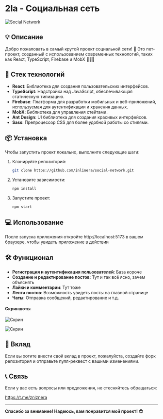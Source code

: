 # 2la - Социальная сеть

![Social Network](https://i.postimg.cc/Rhk4vr3z/20250331-190253.jpg)

## 💡 Описание

Добро пожаловать в самый крутой проект социальной сети! 🎉
Это пет-проект, созданный с использованием современных технологий, таких как React, TypeScript, Firebase и MobX 💯💯💯

## 🚀 Стек технологий

- **React**: Библиотека для создания пользовательских интерфейсов.
- **TypeScript**: Надстройка над JavaScript, обеспечивающая статическую типизацию.
- **Firebase**: Платформа для разработки мобильных и веб-приложений, используемая для аутентификации и хранения данных.
- **MobX**: Библиотека для управления стейтами.
- **Ant Design**: UI библиотека для создания красивых интерфейсов.
- **Sass**: Препроцессор CSS для более удобной работы со стилями.

## 📦 Установка

Чтобы запустить проект локально, выполните следующие шаги:

1. Клонируйте репозиторий:

   ```bash
   git clone https://github.com/inlinera/social-network.git
   ```

2. Установите зависимости:

   ```bash
   npm install
   ```

3. Запустите проект:

   ```bash
   npm start
   ```

## 💻 Использование

После запуска приложения откройте http://localhost:5173 в вашем браузере, чтобы увидеть приложение в действии

## 🛠️ Функционал

- **Регистрация и аутентификация пользователей**: База короче
- **Создание и редактирование постов**: Тут и так всё ясно, зачем объяснять
- **Лайки и комментарии**: Тут тоже
- **Лента постов**: Возможность увидеть посты на главной странице
- **Чаты**: Отправка сообщений, редактирование и т.д.

#### Скриншоты

![Скрин](https://i.postimg.cc/7YBjThrZ/msedge-Yy6-Kjin9-EV.png)

![Скрин](https://i.postimg.cc/g2nQypGq/msedge-LVPzeu-Z7l-K.png)

## 🤝 Вклад

Если вы хотите внести свой вклад в проект, пожалуйста, создайте форк репозитория и отправьте пулл-реквест с вашими изменениями.

## 📞 Связь

Если у вас есть вопросы или предложения, не стесняйтесь обращаться:

https://t.me/znlznera

<hr />

**Спасибо за внимание! Надеюсь, вам понравится мой проект! 😊**
